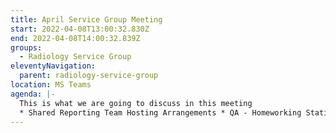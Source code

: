 ```yaml
---
title: April Service Group Meeting
start: 2022-04-08T13:00:32.830Z
end: 2022-04-08T14:00:32.839Z
groups:
  - Radiology Service Group
eleventyNavigation:
  parent: radiology-service-group
location: MS Teams
agenda: |-
  This is what we are going to discuss in this meeting
  * Shared Reporting Team Hosting Arrangements * QA - Homeworking Stations
---
```


